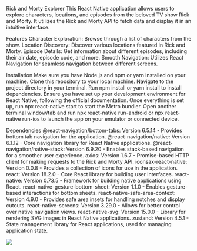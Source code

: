Rick and Morty Explorer
This React Native application allows users to explore characters, locations, and episodes from the beloved TV show Rick and Morty. It utilizes the Rick and Morty API to fetch data and display it in an intuitive interface.

Features
Character Exploration: Browse through a list of characters from the show.
Location Discovery: Discover various locations featured in Rick and Morty.
Episode Details: Get information about different episodes, including their air date, episode code, and more.
Smooth Navigation: Utilizes React Navigation for seamless navigation between different screens.

Installation
Make sure you have Node.js and npm or yarn installed on your machine.
Clone this repository to your local machine.
Navigate to the project directory in your terminal.
Run npm install or yarn install to install dependencies.
Ensure you have set up your development environment for React Native, following the official documentation.
Once everything is set up, run npx react-native start to start the Metro bundler.
Open another terminal window/tab and run npx react-native run-android or npx react-native run-ios to launch the app on your emulator or connected device.

Dependencies
@react-navigation/bottom-tabs: Version 6.5.14 - Provides bottom tab navigation for the application.
@react-navigation/native: Version 6.1.12 - Core navigation library for React Native applications.
@react-navigation/native-stack: Version 6.9.20 - Enables stack-based navigation for a smoother user experience.
axios: Version 1.6.7 - Promise-based HTTP client for making requests to the Rick and Morty API.
iconsax-react-native: Version 0.0.8 - Provides a collection of icons for use in the application.
react: Version 18.2.0 - Core React library for building user interfaces.
react-native: Version 0.73.5 - Framework for building native applications using React.
react-native-gesture-bottom-sheet: Version 1.1.0 - Enables gesture-based interactions for bottom sheets.
react-native-safe-area-context: Version 4.9.0 - Provides safe area insets for handling notches and display cutouts.
react-native-screens: Version 3.29.0 - Allows for better control over native navigation views.
react-native-svg: Version 15.0.0 - Library for rendering SVG images in React Native applications.
zustand: Version 4.5.1 - State management library for React applications, used for managing application state.

![](screen1.gif)
